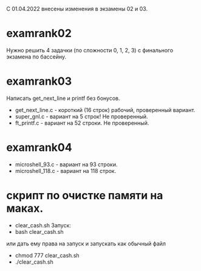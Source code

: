 С 01.04.2022 внесены изменения в экзамены 02 и 03.

# examrank02
Нужно решить 4 задачки (по сложности 0, 1, 2, 3) с финального экзамена по бассейну.

# examrank03
Написать get_next_line и printf без бонусов.
- get_next_line.c - короткий (16 строк) рабочий, проверенный вариант.
- super_gnl.c - вариант на 5 строк! Не проверенный.
- ft_printf.c - вариант на 52 строки. Не проверенный.

# examrank04
-  microshell_93.c - вариант на 93 строки.
-  microshell_118.c - вариант на 118 строк.

# скрипт по очистке памяти на маках.
- clear_cash.sh
Запуск:
- bash clear_cash.sh

или дать ему права на запуск и запускать как обычный файл

- chmod 777 clear_cash.sh
- ./clear_cash.sh
